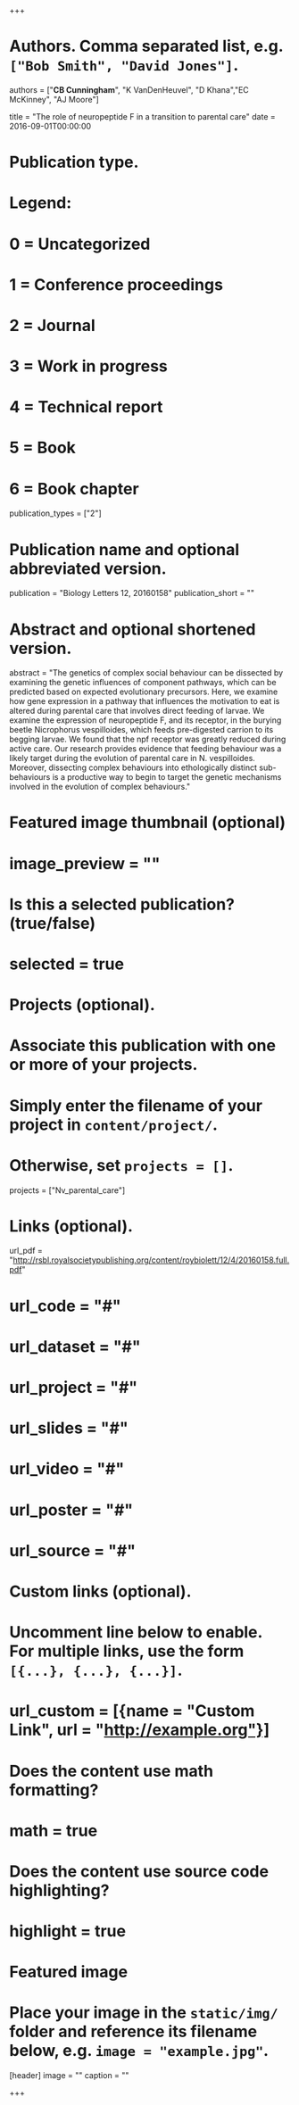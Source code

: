 +++
# Authors. Comma separated list, e.g. `["Bob Smith", "David Jones"]`.
authors = ["<b>CB Cunningham</b>", "K VanDenHeuvel", "D Khana","EC McKinney", "AJ Moore"]

title = "The role of neuropeptide F in a transition to parental care"
date = 2016-09-01T00:00:00

# Publication type.
# Legend:
# 0 = Uncategorized
# 1 = Conference proceedings
# 2 = Journal
# 3 = Work in progress
# 4 = Technical report
# 5 = Book
# 6 = Book chapter
publication_types = ["2"]

# Publication name and optional abbreviated version.
publication = "Biology Letters 12, 20160158"
publication_short = ""

# Abstract and optional shortened version.
abstract = "The genetics of complex social behaviour can be dissected by examining the genetic influences of component pathways, which can be predicted based on expected evolutionary precursors. Here, we examine how gene expression in a pathway that influences the motivation to eat is altered during parental care that involves direct feeding of larvae. We examine the expression of neuropeptide F, and its receptor, in the burying beetle Nicrophorus vespilloides, which feeds pre-digested carrion to its begging larvae. We found that the npf receptor was greatly reduced during active care. Our research provides evidence that feeding behaviour was a likely target during the evolution of parental care in N. vespilloides. Moreover, dissecting complex behaviours into ethologically distinct sub-behaviours is a productive way to begin to target the genetic mechanisms involved in the evolution of complex behaviours."

# Featured image thumbnail (optional)
# image_preview = ""

# Is this a selected publication? (true/false)
# selected = true

# Projects (optional).
#   Associate this publication with one or more of your projects.
#   Simply enter the filename of your project in `content/project/`.
#   Otherwise, set `projects = []`.
projects = ["Nv_parental_care"]

# Links (optional).
url_pdf = "http://rsbl.royalsocietypublishing.org/content/roybiolett/12/4/20160158.full.pdf"
# url_code = "#"
# url_dataset = "#"
# url_project = "#"
# url_slides = "#"
# url_video = "#"
# url_poster = "#"
# url_source = "#"

# Custom links (optional).
#   Uncomment line below to enable. For multiple links, use the form `[{...}, {...}, {...}]`.
# url_custom = [{name = "Custom Link", url = "http://example.org"}]

# Does the content use math formatting?
# math = true

# Does the content use source code highlighting?
# highlight = true

# Featured image
# Place your image in the `static/img/` folder and reference its filename below, e.g. `image = "example.jpg"`.
[header]
image = ""
caption = ""

+++
